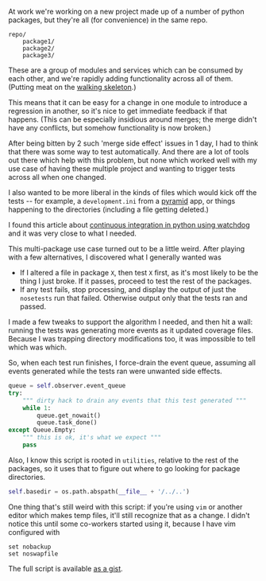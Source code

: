 <!--
.. title: Local Python CI with Watchdog and Nose
.. date: 2012/09/13 12:53
.. slug: local-python-ci-with-watchdog-and-nose
.. tags:
.. link:
.. description:
-->


At work we're working on a new project made up of a number of python packages, but they're all (for convenience) in the same repo.

```
repo/
    package1/
    package2/
    package3/
```

These are a group of modules and services which can be consumed by each other, and we're rapidly adding functionality across all of them. (Putting meat on the [walking skeleton](http://alistair.cockburn.us/Walking+skeleton).)

This means that it can be easy for a change in one module to introduce a regression in another, so it's nice to get immediate feedback if that happens. (This can be especially insidious around merges; the merge didn't have any conflicts, but somehow functionality is now broken.)

After being bitten by 2 such 'merge side effect' issues in 1 day, I had to think that there was some way to test automatically. And there are a lot of tools out there which help with this problem, but none which worked well with my use case of having these multiple project and wanting to trigger tests across all when one changed.

I also wanted to be more liberal in the kinds of files which would kick off the tests -- for example, a `development.ini` from a [pyramid](http://www.pylonsproject.org/) app, or things happening to the directories (including a file getting deleted.)

I found this article about [continuous integration in python using watchdog](http://ginstrom.com/scribbles/2012/05/10/continuous-integration-in-python-using-watchdog/) and it was very close to what I needed.

This multi-package use case turned out to be a little weird. After playing with a few alternatives, I discovered what I generally wanted was 

* If I altered a file in package `X`, then test `X` first, as it's most likely to be the thing I just broke. If it passes, proceed to test the rest of the packages.
* If any test fails, stop processing, and display the output of just the `nosetests` run that failed. Otherwise output only that the tests ran and passed.

I made a few tweaks to support the algorithm I needed, and then hit a wall: running the tests was generating more events as it updated coverage files.  Because I was trapping directory modifications too, it was impossible to tell which was which.

So, when each test run finishes, I force-drain the event queue, assuming all events generated while the tests ran were unwanted side effects.

``` python
queue = self.observer.event_queue
try:
    """ dirty hack to drain any events that this test generated """
    while 1:
        queue.get_nowait()
        queue.task_done()
except Queue.Empty:
    """ this is ok, it's what we expect """
    pass
```

Also, I know this script is rooted in `utilities`, relative to the rest of the packages, so it uses that to figure out where to go looking for package directories.

``` python
self.basedir = os.path.abspath(__file__ + '/../..')
```

One thing that's still weird with this script: if you're using `vim` or another editor which makes temp files, it'll still recognize that as a change. I didn't notice this until some co-workers started using it, because I have vim configured with

```
set nobackup
set noswapfile
```

The full script is available [as a gist](https://gist.github.com/3717117).
